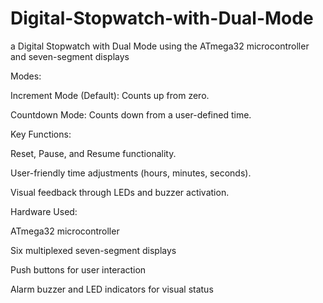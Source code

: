 # Digital-Stopwatch-with-Dual-Mode
a Digital Stopwatch with Dual Mode using the ATmega32 microcontroller and seven-segment displays

Modes:

Increment Mode (Default): Counts up from zero.

Countdown Mode: Counts down from a user-defined time.

Key Functions:

Reset, Pause, and Resume functionality.

User-friendly time adjustments (hours, minutes, seconds).

Visual feedback through LEDs and buzzer activation.

Hardware Used:

ATmega32 microcontroller

Six multiplexed seven-segment displays

Push buttons for user interaction

Alarm buzzer and LED indicators for visual status
